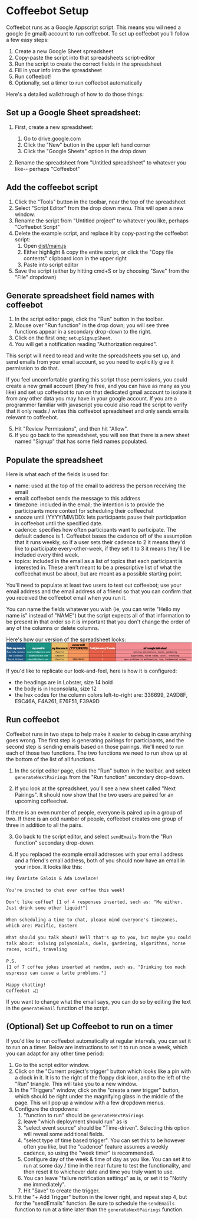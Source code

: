 # Coffeebot Setup

Coffeebot runs as a Google Appscript script. This means you wil need a google (ie gmail) account to run coffeebot. To set up coffeebot you'll follow a few easy steps: 

1. Create a new Google Sheet spreadsheet
2. Copy-paste the script into that spreadsheets script-editor
3. Run the script to create the correct fields in the spreadsheet
4. Fill in your info into the spreadsheet
5. Run coffeebot!
6. Optionally, set a timer to run coffeebot automatically

Here's a detailed walkthrough of how to do those things:

## Set up a Google Sheet spreadsheet:

1. First, create a new spreadsheet:
    1. Go to drive.google.com
    2. Click the "New" button in the upper left hand corner
    3. Click the "Google Sheets" option in the drop down

2. Rename the spreadsheet from "Untitled spreadsheet" to whatever you like-- perhaps "Coffeebot"

## Add the coffeebot script

1. Click the "Tools" button in the toolbar, near the top of the spreadsheet
2. Select "Script Editor" from the drop down menu. This will open a new window.
3. Rename the script from "Untitled project" to whatever you like, perhaps "Coffeebot Script"
3. Delete the example script, and replace it by copy-pasting the coffeebot script:
    1. Open [dist/main.js](dist/main.js)
    2. Either highlight & copy the entire script, or click the "Copy file contents" clipboard icon in the upper right
    3. Paste into script editor 
4. Save the script (either by hitting cmd+S or by choosing "Save" from the "File" dropdown)

## Generate spreadsheet field names with coffeebot

1. In the script editor page, click the "Run" button in the toolbar.
2. Mouse over "Run function" in the drop down; you will see three functions appear in a secondary drop-down to the right. 
3. Click on the first one; `setupSignupSheet`.
4. You will get a notification reading "Authorization required". 

This script will need to read and write the spreadsheets you set up, and send emails from your email account, so you need to explicitly give it permission to do that.

If you feel uncomfortable granting this script those permissions, you could create a new gmail account (they're free, and you can have as many as you like) and set up coffeebot to run on that dedicated gmail account to isolate it from any other data you may have in your google account. If you are a programmer familiar with javascript you could also read the script to verify that it only reads / writes this coffeebot spreadsheet and only sends emails relevant to coffeebot.

5. Hit "Review Permissions", and then hit "Allow".
6. If you go back to the spreadsheet, you will see that there is a new sheet named "Signup" that has some field names populated.

## Populate the spreadsheet

Here is what each of the fields is used for:
- name: used at the top of the email to address the person receiving the email
- email: coffeebot sends the message to this address
- timezone: included in the email; the intention is to provide the participants more context for scheduling their coffeechat
- snooze until (YYYY/MM/DD): lets participants pause their participation in coffeebot until the specified date. 
- cadence: specifies how often participants want to participate. The default cadence is 1. Coffeebot bases the cadence off of the assumption that it runs weekly, so if a user sets their cadence to 2 it means they'd like to participate every-other-week, if they set it to 3 it means they'll be included every third week.
- topics: included in the email as a list of topics that each participant is interested in. These aren't meant to be a prescriptive list of what the coffeechat must be about, but are meant as a possible starting point.

You'll need to populate at least two users to test out coffeebot; use your email address and the email address of a friend so that you can confirm that you received the coffeebot email when you run it.

You can name the fields whatever you wish (ie, you can write "Hello my name is" instead of "NAME") but the script expects all of that information to be present in that order so it is important that you don't change the order of any of the columns or delete columns.

Here's how our version of the spreadsheet looks:
![Example spreadsheet](example_coffeebot_spreadsheet.png "Coffeebot Template")

If you'd like to replicate our look-and-feel, here is how it is configured:
- the headings are in Lobster, size 14 bold
- the body is in Inconsolata, size 12
- the hex codes for the column colors left-to-right are: 336699, 2A9D8F, E9C46A, F4A261, E76F51, F39A9D

## Run coffeebot 

Coffeebot runs in two steps to help make it easier to debug in case anything goes wrong. The first step is generating pairings for participants, and the second step is sending emails based on those pairings. We'll need to run each of those two functions. The two functions we need to run show up at the bottom of the list of all functions.

1. In the script editor page, click the "Run" button in the toolbar, and select `generateNextPairings` from the "Run function" secondary drop-down.

2. If you look at the spreadsheet, you'll see a new sheet called "Next Pairings". It should now show that the two users are paired for an upcoming coffeechat.

If there is an even number of people, everyone is paired up in a group of two. If there is an odd number of people, coffeebot creates one group of three in addition to all the pairs.

3. Go back to the script editor, and select `sendEmails` from the "Run function" secondary drop-down.

4. If you replaced the example email addresses with your email address and a friend's email address, both of you should now have an email in your inbox. It looks like this:

```
Hey Évariste Galois & Ada Lovelace!

You're invited to chat over coffee this week!  

Don't like coffee? [1 of 4 responses inserted, such as: "Me either. Just drink some other liquid!"]

When scheduling a time to chat, please mind everyone's timezones, which are: Pacific, Eastern

What should you talk about? Well that's up to you, but maybe you could talk about: solving polynomials, duels, gardening, algorithms, horse races, scifi, traveling

P.S.
[1 of 7 coffee jokes inserted at random, such as, "Drinking too much espresso can cause a latte problems."]

Happy chatting!
Coffeebot ☕🤖
```

If you want to change what the email says, you can do so by editing the text in the `generateEmail` function of the script.

## (Optional) Set up Coffeebot to run on a timer

If you'd like to run coffeebot automatically at regular intervals, you can set it to run on a timer. Below are instructions to set it to run once a week, which you can adapt for any other time period:

1. Go to the script editor window.
2. Click on the "Current project's trigger" button which looks like a pin with a clock in it. It is to the right of the floppy disk icon, and to the left of the "Run" triangle. This will take you to a new window.
3. In the "Triggers" window, click on the "create a new trigger" button, which should be right under the magnifying glass in the middle of the page. This will pop up a window with a few dropdown menus.
4. Configure the dropdowns:
    1. "function to run" should be `generateNextPairings`
    2. leave "which deployment should run" as is
    3. "select event source" should be "Time-driven". Selecting this option will reveal some additional fields. 
    4. "select type of time based trigger". You can set this to be however often you like, but the "cadence" feature assumes a weekly cadence, so using the "week timer" is recommended.
    5. Configure day of the week & time of day as you like.
        You can set it to run at some day / time in the near future to test the functionality, and then reset it to whichever date and time you truly want to use.
    6. You can leave "failure notification settings" as is, or set it to "Notify me immediately".
    7. Hit "Save" to create the trigger.
5. Hit the "+ Add Trigger" button in the lower right, and repeat step 4, but for the "sendEmails" function. Be sure to schedule the `sendEmails` function to run at a time later than the `generateNextPairings` function.
